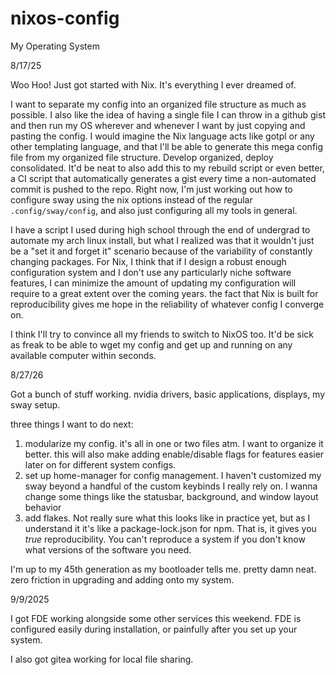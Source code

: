 # nixos-config
My Operating System

8/17/25

Woo Hoo! Just got started with Nix. It's everything I ever dreamed of.

I want to separate my config into an organized file structure as much as possible. I also like the idea of having a single file I can throw in a github gist and then run my OS wherever and whenever I want by just copying and pasting the config. I would imagine the Nix language acts like gotpl or any other templating language, and that I'll be able to generate this mega config file from my organized file structure. Develop organized, deploy consolidated. It'd be neat to also add this to my rebuild script or even better, a CI script that automatically generates a gist every time a non-automated commit is pushed to the repo. Right now, I'm just working out how to configure sway using the nix options instead of the regular `.config/sway/config`, and also just configuring all my tools in general.

I have a script I used during high school through the end of undergrad to automate my arch linux install, but what I realized was that it wouldn't just be a "set it and forget it" scenario because of the variability of constantly changing packages. For Nix, I think that if I design a robust enough configuration system and I don't use any particularly niche software features, I can minimize the amount of updating my configuration will require to a great extent over the coming years. the fact that Nix is built for reproducibility gives me hope in the reliability of whatever config I converge on.

I think I'll try to convince all my friends to switch to NixOS too. It'd be sick as freak to be able to wget my config and get up and running on any available computer within seconds.

8/27/26

Got a bunch of stuff working. nvidia drivers, basic applications, displays, my sway setup.

three things I want to do next:

1. modularize my config. it's all in one or two files atm. I want to organize it better. this will also make adding enable/disable flags for features easier later on for different system configs.
2. set up home-manager for config management. I haven't customized my sway beyond a handful of the custom keybinds I really rely on. I wanna change some things like the statusbar, background, and window layout behavior
3. add flakes. Not really sure what this looks like in practice yet, but as I understand it it's like a package-lock.json for npm. That is, it gives you *true* reproducibility. You can't reproduce a system if you don't know what versions of the software you need.

I'm up to my 45th generation as my bootloader tells me. pretty damn neat. zero friction in upgrading and adding onto my system.

9/9/2025

I got FDE working alongside some other services this weekend. FDE is configured easily during installation, or painfully after you set up your system.

I also got gitea working for local file sharing.
